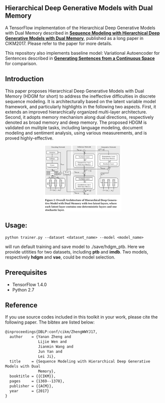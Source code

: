 ## Hierarchical Deep Generative Models with Dual Memory

A TensorFlow implementation of the Hierarchical Deep Generative Models with Dual Memory described in
[**Sequence Modeling with Hierarchical Deep Generative Models with Dual Memory**](https://dl.acm.org/citation.cfm?id=3132952), published as a long paper in CIKM2017.
Please refer to the paper for more details.

This repository also implements baseline model: Variational Autoencoder for Sentences described in [**Generating Sentences from a Continuous Space**](https://arxiv.org/abs/1511.06349) for comparison.


## Introduction

This paper proposes Hierarchical Deep Generative Models with Dual Memory (HDGM for short) to address the ineffective difficulties in discrete sequence modeling.
It is architecturally based on the latent variable model framework, and particularly highlights in the following two aspects.
First, it extends an improved hierarchically organized multi-layer architecture.
Second, it adopts memory mechanism along dual directions, respectively denoted as broad memory and deep memory.
The proposed HDGM is validated on mulitple tasks, including language modeling, document modeling and sentiment analysis, using various measurements, and is proved highly-effective.
<p align="center">
<img src="hdgm-arch.png" width = 50% height = 50%/>
</p>


## Usage:
	python trainer.py --dataset <dataset_name> --model <model_name>
will run default training and save model to ./save/hdgm_ptb. 
Here we provide utitities for two datasets, including **ptb** and **imdb**.
Two models, respectively **hdgm** and **vae**, could be model selection.

## Prerequisites
 - TensorFlow 1.4.0
 - Python 2.7

## Reference
If you use source codes included in this toolkit in your work, please cite the following paper. The bibtex are listed below:

    @inproceedings{DBLP:conf/cikm/ZhengWWYJ17,
      author    = {Yanan Zheng and
                   Lijie Wen and
                   Jianmin Wang and
                   Jun Yan and
                   Lei Ji},
      title     = {Sequence Modeling with Hierarchical Deep Generative Models with Dual
                   Memory},
      booktitle = {{CIKM}},
      pages     = {1369--1378},
      publisher = {{ACM}},
      year      = {2017}
    }
